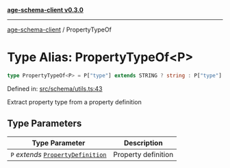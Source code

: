 [**age-schema-client v0.3.0**](../index.md)

***

[age-schema-client](../index.md) / PropertyTypeOf

# Type Alias: PropertyTypeOf\<P\>

```ts
type PropertyTypeOf<P> = P["type"] extends STRING ? string : P["type"] extends NUMBER ? number : P["type"] extends INTEGER ? number : P["type"] extends BOOLEAN ? boolean : P["type"] extends DATE ? Date : P["type"] extends DATETIME ? Date : P["type"] extends OBJECT ? Record<string, unknown> : P["type"] extends ARRAY ? unknown[] : P["type"] extends ANY ? unknown : ...[...] extends ...[] ? ... extends ... ? ... : ... : unknown;
```

Defined in: [src/schema/utils.ts:43](https://github.com/standardbeagle/ageSchemaClient/blob/main/src/schema/utils.ts#L43)

Extract property type from a property definition

## Type Parameters

| Type Parameter | Description |
| ------ | ------ |
| `P` *extends* [`PropertyDefinition`](../interfaces/PropertyDefinition.md) | Property definition |
